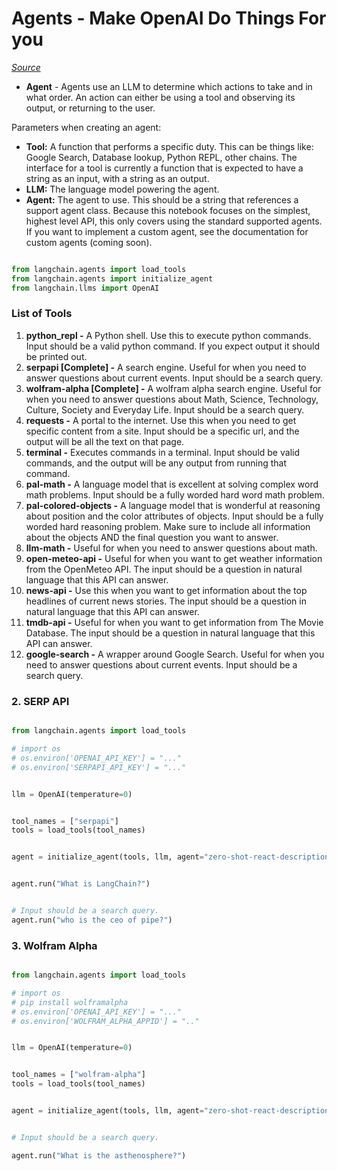 # Agents - Make OpenAI Do Things For you

*[Source](https://langchain.readthedocs.io/en/latest/modules/agents/getting_started.html)*
* **Agent** - Agents use an LLM to determine which actions to take and in what order. An action can either be using a tool and observing its output, or returning to the user.

Parameters when creating an agent:
* **Tool:** A function that performs a specific duty. This can be things like: Google Search, Database lookup, Python REPL, other chains. The interface for a tool is currently a function that is expected to have a string as an input, with a string as an output.
* **LLM:** The language model powering the agent.
* **Agent:** The agent to use. This should be a string that references a support agent class. Because this notebook focuses on the simplest, highest level API, this only covers using the standard supported agents. If you want to implement a custom agent, see the documentation for custom agents (coming soon).

```python

from langchain.agents import load_tools
from langchain.agents import initialize_agent
from langchain.llms import OpenAI

```

### List of Tools
1. **python_repl -** A Python shell. Use this to execute python commands. Input should be a valid python command. If you expect output it should be printed out.
2. **serpapi [Complete] -** A search engine. Useful for when you need to answer questions about current events. Input should be a search query.
3. **wolfram-alpha [Complete] -** A wolfram alpha search engine. Useful for when you need to answer questions about Math, Science, Technology, Culture, Society and Everyday Life. Input should be a search query.
4. **requests -** A portal to the internet. Use this when you need to get specific content from a site. Input should be a specific url, and the output will be all the text on that page.
5. **terminal -** Executes commands in a terminal. Input should be valid commands, and the output will be any output from running that command.
6. **pal-math -** A language model that is excellent at solving complex word math problems. Input should be a fully worded hard word math problem.
7. **pal-colored-objects -** A language model that is wonderful at reasoning about position and the color attributes of objects. Input should be a fully worded hard reasoning problem. Make sure to include all information about the objects AND the final question you want to answer.
8. **llm-math -** Useful for when you need to answer questions about math.
9. **open-meteo-api -** Useful for when you want to get weather information from the OpenMeteo API. The input should be a question in natural language that this API can answer.
10. **news-api -** Use this when you want to get information about the top headlines of current news stories. The input should be a question in natural language that this API can answer.
11. **tmdb-api -** Useful for when you want to get information from The Movie Database. The input should be a question in natural language that this API can answer.
12. **google-search -** A wrapper around Google Search. Useful for when you need to answer questions about current events. Input should be a search query.


### 2. SERP API

```python

from langchain.agents import load_tools

# import os
# os.environ['OPENAI_API_KEY'] = "..."
# os.environ['SERPAPI_API_KEY'] = "..."

```

```python

llm = OpenAI(temperature=0)

```

```python

tool_names = ["serpapi"]
tools = load_tools(tool_names)

```

```python

agent = initialize_agent(tools, llm, agent="zero-shot-react-description", verbose=True)

```

```python

agent.run("What is LangChain?")

```

```python

# Input should be a search query.
agent.run("who is the ceo of pipe?")

```

### 3. Wolfram Alpha

```python

from langchain.agents import load_tools

# import os
# pip install wolframalpha
# os.environ['OPENAI_API_KEY'] = "..."
# os.environ['WOLFRAM_ALPHA_APPID'] = ".."

```

```python

llm = OpenAI(temperature=0)

```

```python

tool_names = ["wolfram-alpha"]
tools = load_tools(tool_names)

```

```python

agent = initialize_agent(tools, llm, agent="zero-shot-react-description", verbose=True)

```

```python

# Input should be a search query.

agent.run("What is the asthenosphere?")

```

```python



```